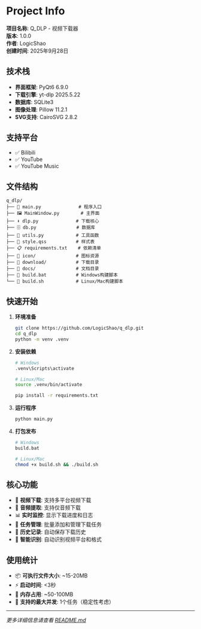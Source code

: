 # Project Info

**项目名称**: Q_DLP - 视频下载器  
**版本**: 1.0.0  
**作者**: LogicShao  
**创建时间**: 2025年9月28日  

## 技术栈

- **界面框架**: PyQt6 6.9.0
- **下载引擎**: yt-dlp 2025.5.22  
- **数据库**: SQLite3
- **图像处理**: Pillow 11.2.1
- **SVG支持**: CairoSVG 2.8.2

## 支持平台

- ✅ Bilibili
- ✅ YouTube  
- ✅ YouTube Music

## 文件结构

```
q_dlp/
├── 📄 main.py              # 程序入口
├── 🖼️ MainWindow.py        # 主界面
├── ⬇️ dlp.py              # 下载核心  
├── 🗄️ db.py               # 数据库
├── 🔧 utils.py            # 工具函数
├── 🎨 style.qss           # 样式表
├── 📋 requirements.txt    # 依赖清单
├── 📁 icon/               # 图标资源
├── 📁 download/           # 下载目录
├── 📁 docs/               # 文档目录
├── 🔨 build.bat           # Windows构建脚本
└── 🔨 build.sh            # Linux/Mac构建脚本
```

## 快速开始

1. **环境准备**
   ```bash
   git clone https://github.com/LogicShao/q_dlp.git
   cd q_dlp
   python -m venv .venv
   ```

2. **安装依赖**  
   ```bash
   # Windows
   .venv\Scripts\activate
   
   # Linux/Mac  
   source .venv/bin/activate
   
   pip install -r requirements.txt
   ```

3. **运行程序**
   ```bash
   python main.py
   ```

4. **打包发布**
   ```bash
   # Windows
   build.bat
   
   # Linux/Mac
   chmod +x build.sh && ./build.sh
   ```

## 核心功能

- 🎥 **视频下载**: 支持多平台视频下载
- 🎵 **音频提取**: 支持仅音频下载  
- 📊 **实时监控**: 显示下载进度和日志
- 📝 **任务管理**: 批量添加和管理下载任务
- 💾 **历史记录**: 自动保存下载历史
- 🎯 **智能识别**: 自动识别视频平台和格式

## 使用统计

- 📦 **可执行文件大小**: ~15-20MB
- ⚡ **启动时间**: <3秒  
- 💾 **内存占用**: ~50-100MB
- 🔋 **支持的最大并发**: 1个任务（稳定性考虑）

---

*更多详细信息请查看 [README.md](README.md)*